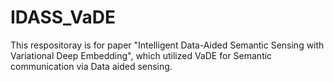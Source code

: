 # IDASS_VaDE
This respositoray is for paper "Intelligent Data-Aided Semantic Sensing with Variational Deep Embedding", which utilized VaDE for Semantic communication via Data aided sensing.
